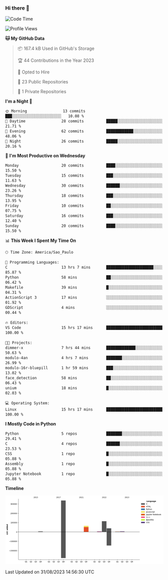 ### Hi there 👋

<!--START_SECTION:waka-->
![Code Time](http://img.shields.io/badge/Code%20Time-553%20hrs%2054%20mins-blue)

![Profile Views](http://img.shields.io/badge/Profile%20Views-0-blue)

**🐱 My GitHub Data** 

> 📦 167.4 kB Used in GitHub's Storage 
 > 
> 🏆 44 Contributions in the Year 2023
 > 
> 💼 Opted to Hire
 > 
> 📜 23 Public Repositories 
 > 
> 🔑 1 Private Repositories 
 > 
**I'm a Night 🦉** 

```text
🌞 Morning                13 commits          ███░░░░░░░░░░░░░░░░░░░░░░   10.08 % 
🌆 Daytime                28 commits          █████░░░░░░░░░░░░░░░░░░░░   21.71 % 
🌃 Evening                62 commits          ████████████░░░░░░░░░░░░░   48.06 % 
🌙 Night                  26 commits          █████░░░░░░░░░░░░░░░░░░░░   20.16 % 
```
📅 **I'm Most Productive on Wednesday** 

```text
Monday                   20 commits          ████░░░░░░░░░░░░░░░░░░░░░   15.50 % 
Tuesday                  15 commits          ███░░░░░░░░░░░░░░░░░░░░░░   11.63 % 
Wednesday                30 commits          ██████░░░░░░░░░░░░░░░░░░░   23.26 % 
Thursday                 18 commits          ███░░░░░░░░░░░░░░░░░░░░░░   13.95 % 
Friday                   10 commits          ██░░░░░░░░░░░░░░░░░░░░░░░   07.75 % 
Saturday                 16 commits          ███░░░░░░░░░░░░░░░░░░░░░░   12.40 % 
Sunday                   20 commits          ████░░░░░░░░░░░░░░░░░░░░░   15.50 % 
```


📊 **This Week I Spent My Time On** 

```text
🕑︎ Time Zone: America/Sao_Paulo

💬 Programming Languages: 
C                        13 hrs 7 mins       █████████████████████░░░░   85.87 % 
Python                   58 mins             ██░░░░░░░░░░░░░░░░░░░░░░░   06.42 % 
Makefile                 39 mins             █░░░░░░░░░░░░░░░░░░░░░░░░   04.31 % 
ActionScript 3           17 mins             ░░░░░░░░░░░░░░░░░░░░░░░░░   01.92 % 
GDScript                 4 mins              ░░░░░░░░░░░░░░░░░░░░░░░░░   00.44 % 

🔥 Editors: 
VS Code                  15 hrs 17 mins      █████████████████████████   100.00 % 

🐱‍💻 Projects: 
dimmer-x                 7 hrs 44 mins       █████████████░░░░░░░░░░░░   50.63 % 
modulo-4an               4 hrs 7 mins        ███████░░░░░░░░░░░░░░░░░░   26.99 % 
modulo-16r-bluepill      1 hr 59 mins        ███░░░░░░░░░░░░░░░░░░░░░░   13.02 % 
face_detection           58 mins             ██░░░░░░░░░░░░░░░░░░░░░░░   06.43 % 
unium                    18 mins             █░░░░░░░░░░░░░░░░░░░░░░░░   02.03 % 

💻 Operating System: 
Linux                    15 hrs 17 mins      █████████████████████████   100.00 % 
```

**I Mostly Code in Python** 

```text
Python                   5 repos             ███████░░░░░░░░░░░░░░░░░░   29.41 % 
C                        4 repos             ██████░░░░░░░░░░░░░░░░░░░   23.53 % 
CSS                      1 repo              █░░░░░░░░░░░░░░░░░░░░░░░░   05.88 % 
Assembly                 1 repo              █░░░░░░░░░░░░░░░░░░░░░░░░   05.88 % 
Jupyter Notebook         1 repo              █░░░░░░░░░░░░░░░░░░░░░░░░   05.88 % 
```



**Timeline**

![Lines of Code chart](https://raw.githubusercontent.com/Gedankenn/Gedankenn/main/assets/bar_graph.png)


 Last Updated on 31/08/2023 14:56:30 UTC
<!--END_SECTION:waka-->
